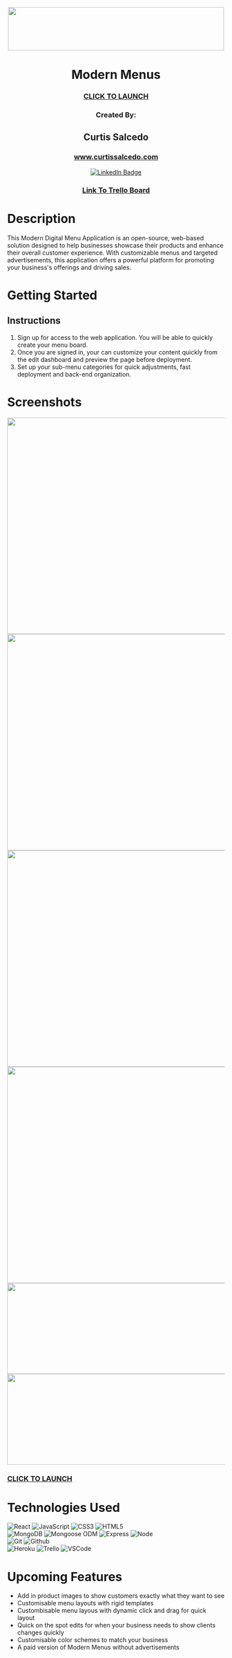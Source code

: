 <div id="header" align="center">

<img src="https://i.imgur.com/z2kQpnE.png" width="500" height="100">

</div>

<div id="description" align="center">

# Modern Menus

  ### [CLICK TO LAUNCH](https://modern-menus-2023.herokuapp.com/)

  ### Created By:
  ## Curtis Salcedo
  ### www.curtissalcedo.com

  [![LinkedIn Badge](https://img.shields.io/badge/-@curtissalcedo-blue?style=flat&logo=Linkedin&logoColor=black)](https://www.linkedin.com/in/curtis-salcedo/)
  

  ### [Link To Trello Board](https://trello.com/b/vLRbYAcx/modern-menus)

</div>

# Description

This Modern Digital Menu Application is an open-source, web-based solution designed to help businesses showcase their products and enhance their overall customer experience. With customizable menus and targeted advertisements, this application offers a powerful platform for promoting your business's offerings and driving sales.

# Getting Started
## Instructions
1. Sign up for access to the web application. You will be able to quickly create your menu board.
2. Once you are signed in, your can customize your content quickly from the edit dashboard and preview the page before deployment.
3. Set up your sub-menu categories for quick adjustments, fast deployment and back-end organization.

# Screenshots
<div id="header" align="center">

  <img src="https://i.imgur.com/jIUDNkJ.png" width="600" height="500">
  <img src="https://i.imgur.com/PWrobF1.png" width="600" height="500">
  <img src="https://i.imgur.com/aVYAwcm.png" width="600" height="500">
  <img src="https://i.imgur.com/OClfHGj.png" width="600" height="500">
  <img src="https://i.imgur.com/wVwqcvQ.png" width="600" height="210">
  <img src="https://i.imgur.com/ogmHncm.png" width="600" height="210">

</div>  

  ### [CLICK TO LAUNCH](https://modern-menus-2023.herokuapp.com/)


# Technologies Used
![React](https://img.shields.io/badge/-React-05122A?style=flat&logo=react)
![JavaScript](https://img.shields.io/badge/-JavaScript-05122A?style=flat&logo=javascript)
![CSS3](https://img.shields.io/badge/-CSS-05122A?style=flat&logo=css3)
![HTML5](https://img.shields.io/badge/-HTML5-05122A?style=flat&logo=html5)  
![MongoDB](https://img.shields.io/badge/-MongoDB-05122A?style=flat&logo=mongodb)
![Mongoose ODM](https://img.shields.io/badge/-Mongoose_ODM-05122A?style=flat&logo=mongodb)
![Express](https://img.shields.io/badge/-Express-05122A?style=flat&logo=express)
![Node](https://img.shields.io/badge/-Node.js-05122A?style=flat&logo=node.js)  
![Git](https://img.shields.io/badge/-Git-05122A?style=flat&logo=git)
![Github](https://img.shields.io/badge/-GitHub-05122A?style=flat&logo=github)  
![Heroku](https://img.shields.io/badge/-Heroku-05122A?style=flat&logo=heroku)
![Trello](https://img.shields.io/badge/-Trello-05122A?style=flat&logo=trello)
![VSCode](https://img.shields.io/badge/-VS_Code-05122A?style=flat&logo=visualstudio)  

# Upcoming Features
* Add in product images to show customers exactly what they want to see
* Customisable menu layouts with rigid templates
* Custombisable menu layous with dynamic click and drag for quick layout
* Quick on the spot edits for when your business needs to show clients changes quickly
* Customisable color schemes to match your business
* A paid version of Modern Menus without advertisements